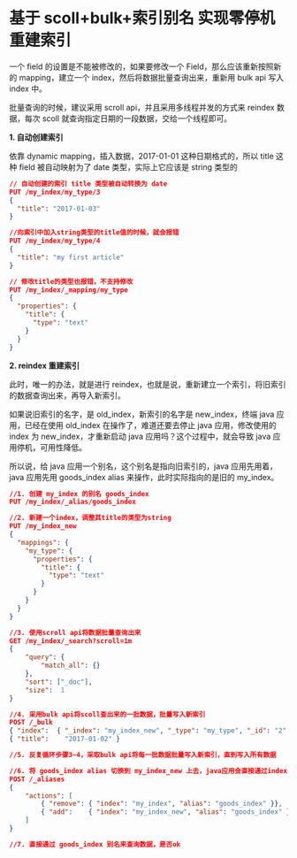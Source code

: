 # 基于 scoll+bulk+索引别名 实现零停机重建索引

一个 field 的设置是不能被修改的，如果要修改一个 Field，那么应该重新按照新的 mapping，建立一个 index，然后将数据批量查询出来，重新用 bulk api 写入 index 中。

批量查询的时候，建议采用 scroll api，并且采用多线程并发的方式来 reindex 数据，每次 scoll 就查询指定日期的一段数据，交给一个线程即可。

**1. 自动创建索引**

依靠 dynamic mapping，插入数据，2017-01-01 这种日期格式的，所以 title 这种 field 被自动映射为了 date 类型，实际上它应该是 string 类型的

```json
// 自动创建的索引 title 类型被自动转换为 date
PUT /my_index/my_type/3
{
  "title": "2017-01-03"
}

//向索引中加入string类型的title值的时候，就会报错
PUT /my_index/my_type/4
{
  "title": "my first article"
}

// 修改title的类型也报错，不支持修改
PUT /my_index/_mapping/my_type
{
  "properties": {
    "title": {
      "type": "text"
    }
  }
}
```

**2. reindex 重建索引**

此时，唯一的办法，就是进行 reindex，也就是说，重新建立一个索引，将旧索引的数据查询出来，再导入新索引。

如果说旧索引的名字，是 old_index，新索引的名字是 new_index，终端 java 应用，已经在使用 old_index 在操作了，难道还要去停止 java 应用，修改使用的 index 为 new_index，才重新启动 java 应用吗？这个过程中，就会导致 java 应用停机，可用性降低。

所以说，给 java 应用一个别名，这个别名是指向旧索引的，java 应用先用着，java 应用先用 goods_index alias 来操作，此时实际指向的是旧的 my_index。

```json
//1. 创建 my_index 的别名 goods_index
PUT /my_index/_alias/goods_index

//2. 新建一个index，调整其title的类型为string
PUT /my_index_new
{
  "mappings": {
    "my_type": {
      "properties": {
        "title": {
          "type": "text"
        }
      }
    }
  }
}

//3. 使用scroll api将数据批量查询出来
GET /my_index/_search?scroll=1m
{
    "query": {
        "match_all": {}
    },
    "sort": ["_doc"],
    "size":  1
}

//4. 采用bulk api将scoll查出来的一批数据，批量写入新索引
POST /_bulk
{ "index":  { "_index": "my_index_new", "_type": "my_type", "_id": "2" }}
{ "title":    "2017-01-02" }

//5. 反复循环步骤3~4，采取bulk api将每一批数据批量写入新索引，直到写入所有数据

//6. 将 goods_index alias 切换到 my_index_new 上去，java应用会直接通过index别名使用新的索引中的数据，java应用程序不需要停机，高可用
POST /_aliases
{
    "actions": [
        { "remove": { "index": "my_index", "alias": "goods_index" }},
        { "add":    { "index": "my_index_new", "alias": "goods_index" }}
    ]
}

//7. 直接通过 goods_index 别名来查询数据，是否ok
```






